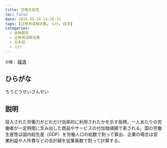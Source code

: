 ```yaml
---
title: 労働生産性
toc: false
date: 2018-05-18 14:26:31
tags: [证券用语解说集, ら行, 経済]
categories:
  - 金融服务
  - 证券用语解说集
  - 日本語
  - ら行
---
```


`分類：` [経済](/tags/経済/)

## ひらがな

ろうどうせいさんせい

## 説明

投入された労働力がどれだけ効率的に利用されたかを示す指標。一人あたりの労働者が一定時間に生み出した商品やサービスの付加価値額で表される。国の労働生産性は国内総生産（GDP）を労働人口の総数で割って算出、企業の場合は営業利益や人件費などの合計額を従業員数で割って計算する。
